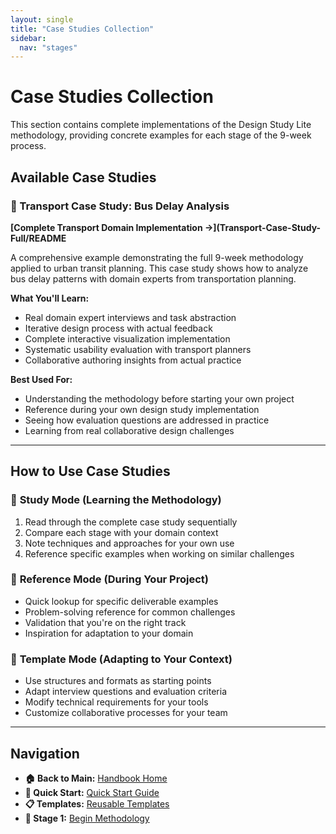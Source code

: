 ```yaml
---
layout: single
title: "Case Studies Collection"
sidebar:
  nav: "stages"
---
```


# Case Studies Collection

This section contains complete implementations of the Design Study Lite methodology, providing concrete examples for each stage of the 9-week process.

## Available Case Studies

### 🚌 Transport Case Study: Bus Delay Analysis
**[Complete Transport Domain Implementation →](Transport-Case-Study-Full/README**

A comprehensive example demonstrating the full 9-week methodology applied to urban transit planning. This case study shows how to analyze bus delay patterns with domain experts from transportation planning.

**What You'll Learn:**
- Real domain expert interviews and task abstraction
- Iterative design process with actual feedback
- Complete interactive visualization implementation
- Systematic usability evaluation with transport planners
- Collaborative authoring insights from actual practice

**Best Used For:**
- Understanding the methodology before starting your own project
- Reference during your own design study implementation
- Seeing how evaluation questions are addressed in practice
- Learning from real collaborative design challenges

---

## How to Use Case Studies

### 📖 **Study Mode** (Learning the Methodology)
1. Read through the complete case study sequentially
2. Compare each stage with your domain context
3. Note techniques and approaches for your own use
4. Reference specific examples when working on similar challenges

### 🔄 **Reference Mode** (During Your Project)
- Quick lookup for specific deliverable examples
- Problem-solving reference for common challenges
- Validation that you're on the right track
- Inspiration for adaptation to your domain

### 🎯 **Template Mode** (Adapting to Your Context)
- Use structures and formats as starting points
- Adapt interview questions and evaluation criteria
- Modify technical requirements for your tools
- Customize collaborative processes for your team

---

## Navigation
- **🏠 Back to Main:** [Handbook Home](../../)
- **🚀 Quick Start:** [Quick Start Guide](../../QUICK-START-GUIDE)
- **📋 Templates:** [Reusable Templates](../../Templates/)
- **🎯 Stage 1:** [Begin Methodology](../../Stage-1-Abstract-Phase/README)
